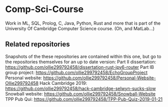 # Comp-Sci-Course
Work in ML, SQL, Prolog, C, Java, Python, Rust and more that is part of the University Of Cambridge Computer Science course. (Oh, and MatLab...)

## Related repositories
Snapshots of the these repositories are  contained within this one, but go to the repositories themselves for an up to date version:
Part II dissertation: https://github.com/ollie299792458/dissertation-rust-ipv6-router 
Part IB group project: https://github.com/ollie299792458/EchoGroupProject
Personal website: https://github.com/ollie299792458/Personal-Website-Ollie299792458
Hack Cambridge 2019: https://github.com/ollie299792458/hack-cambridge-selwyn-sucks-slow
Snowball website: https://github.com/ollie299792458/Snowball-Website
TPP Pub Qui: https://github.com/ollie299792458/TPP-Pub-Quiz-2019-01-21
